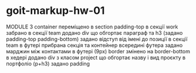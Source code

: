 # goit-markup-hw-01

MODULE 3
container переміщено в section
padding-top в секції work забрано
в секції team додано div що обгортає параграф та h3 (задано padding-top padding-bottom)
задано відступ від імені до позиції в секції team
в футері прибрана секція та контейнер всередині футера
задано марджин між контактами в футері (9px)
border змінено на border-bottom в хедері
додано div з класом project що обгортає назву і вид проєкту в портфоліо (p+h3) задано padding
